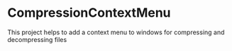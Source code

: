 # CompressionContextMenu
This project helps to add a context menu to windows for compressing and decompressing files

